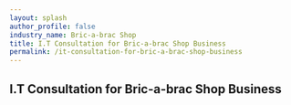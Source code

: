 ```yaml
---
layout: splash 
author_profile: false 
industry_name: Bric-a-brac Shop
title: I.T Consultation for Bric-a-brac Shop Business
permalink: /it-consultation-for-bric-a-brac-shop-business
---
```


## I.T Consultation for Bric-a-brac Shop Business
